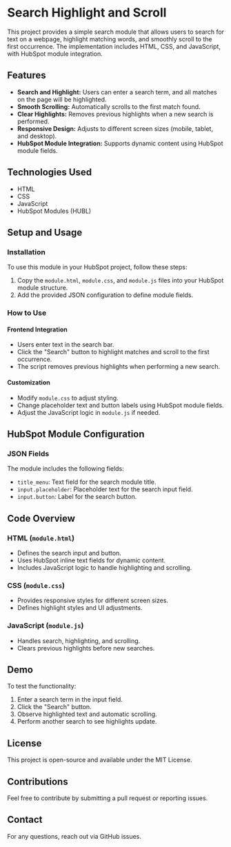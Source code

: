 # Search Highlight and Scroll

This project provides a simple search module that allows users to search for text on a webpage, highlight matching words, and smoothly scroll to the first occurrence. The implementation includes HTML, CSS, and JavaScript, with HubSpot module integration.

## Features

- **Search and Highlight:** Users can enter a search term, and all matches on the page will be highlighted.
- **Smooth Scrolling:** Automatically scrolls to the first match found.
- **Clear Highlights:** Removes previous highlights when a new search is performed.
- **Responsive Design:** Adjusts to different screen sizes (mobile, tablet, and desktop).
- **HubSpot Module Integration:** Supports dynamic content using HubSpot module fields.

## Technologies Used

- HTML
- CSS
- JavaScript
- HubSpot Modules (HUBL)

## Setup and Usage

### Installation

To use this module in your HubSpot project, follow these steps:

1. Copy the `module.html`, `module.css`, and `module.js` files into your HubSpot module structure.
2. Add the provided JSON configuration to define module fields.

### How to Use

#### Frontend Integration

- Users enter text in the search bar.
- Click the "Search" button to highlight matches and scroll to the first occurrence.
- The script removes previous highlights when performing a new search.

#### Customization

- Modify `module.css` to adjust styling.
- Change placeholder text and button labels using HubSpot module fields.
- Adjust the JavaScript logic in `module.js` if needed.

## HubSpot Module Configuration

### JSON Fields

The module includes the following fields:

- `title_menu`: Text field for the search module title.
- `input.placeholder`: Placeholder text for the search input field.
- `input.button`: Label for the search button.

## Code Overview

### HTML (`module.html`)

- Defines the search input and button.
- Uses HubSpot inline text fields for dynamic content.
- Includes JavaScript logic to handle highlighting and scrolling.

### CSS (`module.css`)

- Provides responsive styles for different screen sizes.
- Defines highlight styles and UI adjustments.

### JavaScript (`module.js`)

- Handles search, highlighting, and scrolling.
- Clears previous highlights before new searches.

## Demo

To test the functionality:

1. Enter a search term in the input field.
2. Click the "Search" button.
3. Observe highlighted text and automatic scrolling.
4. Perform another search to see highlights update.

## License

This project is open-source and available under the MIT License.

## Contributions

Feel free to contribute by submitting a pull request or reporting issues.

## Contact

For any questions, reach out via GitHub issues.

